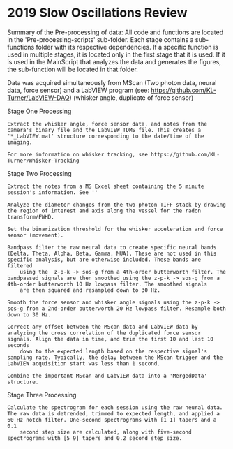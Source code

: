 # 2019 Slow Oscillations Review

Summary of the Pre-processing of data: All code and functions are located in the 'Pre-processing-scripts' sub-folder. Each stage contains a sub-functions folder with its respective dependencies. If a
specific function is used in multiple stages, it is located only in the first stage that it is used. If it is used in the MainScript that analyzes the data and generates the figures, the sub-function will be
located in that folder.

Data was acquired simultaneously from MScan (Two photon data, neural data, force sensor) and a LabVIEW program (see: https://github.com/KL-Turner/LabVIEW-DAQ) (whisker angle, duplicate of force sensor)

Stage One Processing

    Extract the whisker angle, force sensor data, and notes from the camera's binary file and the LabVIEW TDMS file. This creates a '*_LabVIEW.mat' structure corresponding to the date/time of the imaging.
    
    For more information on whisker tracking, see https://github.com/KL-Turner/Whisker-Tracking

Stage Two Processing

    Extract the notes from a MS Excel sheet containing the 5 minute session's information. See ''

    Analyze the diameter changes from the two-photon TIFF stack by drawing the region of interest and axis along the vessel for the radon transform/FWHD.

    Set the binarization threshold for the whisker acceleration and force sensor (movement).

    Bandpass filter the raw neural data to create specific neural bands (Delta, Theta, Alpha, Beta, Gamma, MUA). These are not used in this specific analysis, but are otherwise included. These bands are filtered 
        using the  z-p-k -> sos-g from a 4th-order butterworth filter. The bandpassed signals are then smoothed using the z-p-k -> sos-g from a 4th-order butterworth 10 Hz lowpass filter. The smoothed signals
        are then squared and resampled down to 30 Hz.

    Smooth the force sensor and whisker angle signals using the z-p-k -> sos-g from a 2nd-order butterworth 20 Hz lowpass filter. Resample both down to 30 Hz.

    Correct any offset between the MScan data and LabVIEW data by analyzing the cross correlation of the duplicated force sensor signals. Align the data in time, and trim the first 10 and last 10 seconds
        down to the expected length based on the respective signal's sampling rate. Typically, the delay between the MScan trigger and the LabVIEW acquisition start was less than 1 second.

    Combine the important MScan and LabVIEW data into a 'MergedData' structure. 

Stage Three Processing

    





    Calculate the spectrogram for each session using the raw neural data. The raw data is detrended, trimmed to expected length, and applied a 60 Hz notch filter. One-second spectrograms with [1 1] tapers and a 0.1
        second step size are calculated, along with five-second spectrograms with [5 9] tapers and 0.2 second step size.